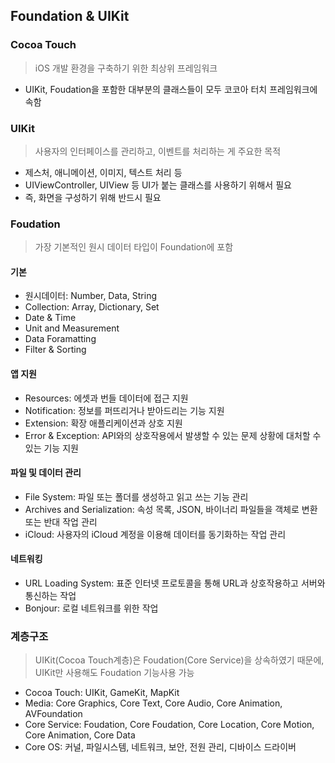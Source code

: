 ## Foundation & UIKit

### Cocoa Touch
>  iOS 개발 환경을 구축하기 위한 최상위 프레임워크
- UIKit, Foudation을 포함한 대부분의 클래스들이 모두 코코아 터치 프레임워크에 속함

### UIKit
> 사용자의 인터페이스를 관리하고, 이벤트를 처리하는 게 주요한 목적
- 제스처, 애니메이션, 이미지, 텍스트 처리 등
- UIViewController, UIView 등 UI가 붙는 클래스를 사용하기 위해서 필요
- 즉, 화면을 구성하기 위해 반드시 필요

### Foudation
> 가장 기본적인 원시 데이터 타입이 Foundation에 포함
#### 기본
- 원시데이터: Number, Data, String
- Collection: Array, Dictionary, Set
- Date & Time
- Unit and Measurement
- Data Foramatting
- Filter & Sorting

#### 앱 지원
- Resources: 에셋과 번들 데이터에 접근 지원
- Notification: 정보를 퍼뜨리거나 받아드리는 기능 지원
- Extension: 확장 애플리케이션과 상호 지원
- Error & Exception: API와의 상호작용에서 발생할 수 있는 문제 상황에 대처할 수 있는 기능 지원

#### 파일 및 데이터 관리
- File System: 파일 또는 폴더를 생성하고 읽고 쓰는 기능 관리
- Archives and Serialization: 속성 목록, JSON, 바이너리 파일들을 객체로 변환 또는 반대 작업 관리
- iCloud: 사용자의 iCloud 계정을 이용해 데이터를 동기화하는 작업 관리

#### 네트워킹
- URL Loading System: 표준 인터넷 프로토콜을 통해 URL과 상호작용하고 서버와 통신하는 작업
- Bonjour: 로컬 네트워크를 위한 작업

### 계층구조
> UIKit(Cocoa Touch계층)은 Foudation(Core Service)을 상속하였기 때문에, UIKit만 사용해도 Foudation 기능사용 가능
- Cocoa Touch: UIKit, GameKit, MapKit
- Media: Core Graphics, Core Text, Core Audio, Core Animation, AVFoundation
- Core Service: Foudation, Core Foudation, Core Location, Core Motion, Core Animation, Core Data
- Core OS: 커널, 파일시스템, 네트워크, 보안, 전원 관리, 디바이스 드라이버
